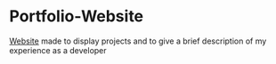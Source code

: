 # Portfolio-Website
[Website](https://z-zang.github.io/Portfolio-Website/) made to display projects and to give a brief description of my experience as a developer
